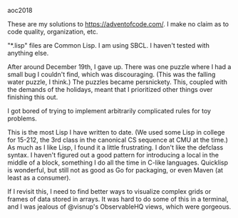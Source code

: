 aoc2018

These are my solutions to <https://adventofcode.com/>.  I make no claim as to
code quality, organization, etc.

"*.lisp" files are Common Lisp.  I am using SBCL.  I haven't tested with
anything else.




After around December 19th, I gave up.  There was one puzzle where I had a
small bug I couldn't find, which was discouraging.  (This was the falling water
puzzle, I think.)  The puzzles became persnickety.  This, coupled with the
demands of the holidays, meant that I prioritized other things over finishing
this out.

I got bored of trying to implement arbitrarily complicated rules for toy
problems.

This is the most Lisp I have written to date.  (We used some Lisp in college
for 15-212, the 3rd class in the canonical CS sequence at CMU at the time.)  As
much as I like Lisp, I found it a little frustrating.  I don't like the
defclass syntax.  I haven't figured out a good pattern for introducing a local
in the middle of a block, something I do all the time in C-like languages.
Quicklisp is wonderful, but still not as good as Go for packaging, or even
Maven (at least as a consumer).

If I revisit this, I need to find better ways to visualize complex grids or
frames of data stored in arrays.  It was hard to do some of this in a terminal,
and I was jealous of @visnup's ObservableHQ views, which were gorgeous.
